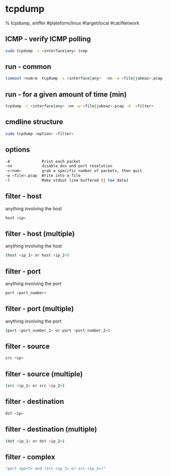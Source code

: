 # tcpdump

% tcpdump, sniffer
#plateform/linux  #target/local  #cat/Network 

## ICMP - verify ICMP polling
```bash
sudo tcpdump -i <interface|any> icmp
```

## run - common
```bash
timeout <num>m  tcpdump -i <interface|any>  -nn -w <file|jubeaz>.pcap -A  <filter>
```

## run -  for a given amount of time (min)
```bash
tcpdump -i <interface|any> -nn -w <file|jubeaz>.pcap -A  <filter>
```


## cmdline structure
```bash
sudo tcpdump <option> <filter>
```

## options
```bash
-A              Print each packet
-nn             disable dns and port resolution
-c<num>         grab a specific number of packets, then quit
-w <file>.pcap  Write into a file
-l              Make stdout line buffered (| tee data)
```

## filter - host
anything involving the host
```bash
host <ip>
```

## filter - host (multiple)
anything involving the host
```bash
(host <ip_1> or host <ip_2>)  
```

## filter - port 
anything involving the port
```bash
port <port_number>
```

## filter - port (multiple)
anything involving the port
```bash
(port <port_number_1> or port <port_number_2>)
```

## filter - source
```bash
src <ip>
```

## filter - source (multiple)
```bash
(src <ip_1> or src <ip_2>)  
```

## filter - destination
```bash
dst <ip>
```

## filter - destination (multiple)
```bash
(dst <ip_1> or dst <ip_2>)  
```

## filter - complex
```bash
"port <port> and (src <ip_1> or src <ip_2>)"
```
